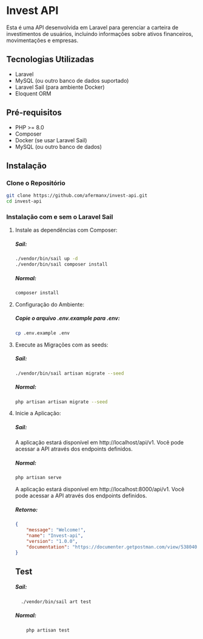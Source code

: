 # Invest API

Esta é uma API desenvolvida em Laravel para gerenciar a carteira de investimentos de usuários, incluindo informações sobre ativos financeiros, movimentações e empresas.

## Tecnologias Utilizadas

-   Laravel
-   MySQL (ou outro banco de dados suportado)
-   Laravel Sail (para ambiente Docker)
-   Eloquent ORM

## Pré-requisitos

-   PHP >= 8.0
-   Composer
-   Docker (se usar Laravel Sail)
-   MySQL (ou outro banco de dados)

## Instalação

### Clone o Repositório

```bash
git clone https://github.com/afermanx/invest-api.git
cd invest-api
```

### Instalação com e sem o Laravel Sail

1. Instale as dependências com Composer:

    ##### Sail:

    ```bash
    ./vendor/bin/sail up -d
    ./vendor/bin/sail composer install
    ```

    ##### Normal:

    ```bash
    composer install
    ```

2. Configuração do Ambiente:

    ##### Copie o arquivo .env.example para .env:

    ```bash
    cp .env.example .env
    ```

3. Execute as Migrações com as seeds:
    ##### Sail:
    ```bash
    ./vendor/bin/sail artisan migrate --seed
    ```
    ##### Normal:
    ```bash
    php artisan artisan migrate --seed
    ```
4. Inicie a Aplicação:

    ##### Sail:

    A aplicação estará disponível em http://localhost/api/v1. Você pode acessar a API através dos endpoints definidos.

    ##### Normal:

    ```bash
    php artisan serve
    ```

    A aplicação estará disponível em http://localhost:8000/api/v1. Você pode acessar a API através dos endpoints definidos.

    ##### Retorno:

    ```json
    {
        "message": "Welcome!",
        "name": "Invest-api",
        "version": "1.0.0",
        "documentation": "https://documenter.getpostman.com/view/5380407/2sAY4shiXi"
    }
    ```

    ## Test

    ##### Sail:

    ```bash
      ./vendor/bin/sail art test
    ```

    ##### Normal:

    ```bash
        php artisan test
    ```
